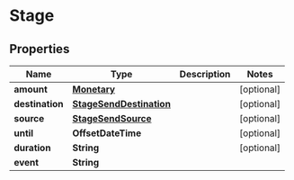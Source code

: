 

# Stage


## Properties

| Name | Type | Description | Notes |
|------------ | ------------- | ------------- | -------------|
|**amount** | [**Monetary**](Monetary.md) |  |  [optional] |
|**destination** | [**StageSendDestination**](StageSendDestination.md) |  |  [optional] |
|**source** | [**StageSendSource**](StageSendSource.md) |  |  [optional] |
|**until** | **OffsetDateTime** |  |  [optional] |
|**duration** | **String** |  |  [optional] |
|**event** | **String** |  |  |



